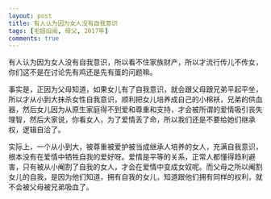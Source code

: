 ```yaml
---
layout: post
title: 有人认为因为女人没有自我意识
tags: [毛姐旧闻, 母父, 2017年]
comments: true
---
```


有人认为因为女人没有自我意识，所以看不住家族财产，所以才流行传儿不传女，你们这不是在讨论先有鸡还是先有蛋的问题嘛。

事实是，正因为父母知道，如果女儿有了自我意识，就会跟父母跟兄弟平起平坐，所以才从小到大抹杀女性自我意识，顺利把女儿培养成自己的小棉袄，兄弟的供血器，然后女儿因为从原生家庭得不到爱和尊重和支持，才会被所谓的爱情吸引丧失理智，然后大家说，你看女人，为了爱情丢了命，所以我们还是不要给她们继承权，逻辑自洽了。

实际上，一个从小到大，被尊重被爱护被当成继承人培养的女人，充满自我意识，根本没有在爱情中牺牲自我的爱好呀。爱情是平等的关系，正常人都懂得趋利避害，只有被从小阉割了自我的女人，才会在爱情中变成女奴呢。而父母之所以阉割女儿的自我，是因为他们知道，拥有自我的女儿，知道跟他们拥有同样的权利，就不会被父母被兄弟吸血了。
